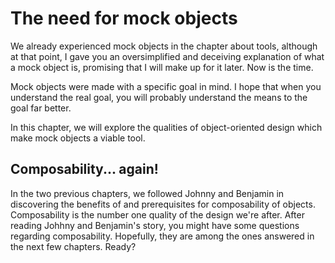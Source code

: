 # The need for mock objects

We already experienced mock objects in the chapter about tools, although at that point, I gave you an oversimplified and deceiving explanation of what a mock object is, promising that I will make up for it later. Now is the time.

Mock objects were made with a specific goal in mind. I hope that when you understand the real goal, you will probably understand the means to the goal far better.

In this chapter, we will explore the qualities of object-oriented design which make mock objects a viable tool.

## Composability... again!

In the two previous chapters, we followed Johnny and Benjamin in discovering the benefits of and prerequisites for composability of objects. Composability is the number one quality of the design we're after. After reading Johhny and Benjamin's story, you might have some questions regarding composability. Hopefully, they are among the ones answered in the next few chapters. Ready?
